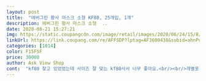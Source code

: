 ```yaml
---
layout: post 
title:  "에버그린 황사 마스크 소형 KF80, 25개입, 1개" 
description: 에버그린 황사 마스크 소형  ..
date: 2020-08-21 15:27:21 
img: https://static.coupangcdn.com/image/retail/images/2020/06/24/15/8/bc89d34a-2515-4851-9e78-1b71e2ef8e6e.jpg 
linkUrl: https://link.coupang.com/re/AFFSDP?lptag=AF3600438&subid=ahnPublicAsk&pageKey=1743180728&itemId=2967999144&vendorItemId=70956428260&traceid=V0-113-2d3f16b3119a9978 
categories: [1014] 
color: F15F5F 
price: 30000 
author: Ask View Shop 
cont:  "kf80 찾고 있었었는데 사이즈 잘 맞는 kf80사서 너무 좋아요.<br/><br/>개별포장지는 핑크색 너무 이쁘고.<br/><br/>갯수는 25개 맞아요.<br/><br/>거의 비슷하긴 하지만 에버그린이 조금 커요.<br/><br/>대형구매해서 잘 쓰고있었는데 얼마전에 조카가 마스크쓰면 입술이 아프다고해서 이번에는 소형도 구매했어요!<br/>더 사서 보내줘야겠어요! 잘쓰겠습니다<br/> -)<br/>박스는 조금 찌그러져서 왔어요.<br/><br/>뿌듯했어요ㅠㅠ<br/>사용기한도 써져있고 기한 넉넉해서 저도 안심이에요.<br/><br/>아침마다 마스크 쓰기 싫다고 징징거린다고했는데 에버그린쓰고는 편했는지 하루종일 잘쓰고다녔다고해서<br/>애니가드는 폭이 좁아서 조금 불편해 했고.<br/><br/>어린 조카가 쓸거라서 소재나 재질에 더 예민한데 안심하고 써도 될것같아요.<br/><br/>에버그린소형, 웰킵스소형, 애니가드소형 비교하니<br/>웰킵스 소형이 딱 맞는 초2 하니 딱 좋아요.<br/><br/>웰킵스는 사이즈는 딱 좋은데 저렴히 구하기가 힘들어 못 사고 있었는데 에버그린이 웰킵스 소형이랑 비슷 and amp;살짝 크다는 후기보고 사보았는데 대만족 합니다.<br/><br/>유통기한 길어서 좋아요.<br/><br/>조카는 포장지가 핑크핑크하다고 좋아하네요<br/>지금은 품절인데 또 판매하면 더 사놓고 싶네요<br/>하나씩 개별포장되어있으니 위생적이고요!<br/>항상 약국에서 공적 마스크만 사다 썼었는데 ,아이가 쓰는거라 마스크 재질을 신경을 많이 썼어요.<br/> 근데 다 좋지만도 않더라구요.<br/> 마스크 마감부분이 날이 서있거나 두께가 두꺼워 한여름에 쓰기엔 너무 답답해보이고 인중에 땀이 가득 찼었어요, 코로나때문에 약국가기더 꺼려져서 여러곳 검색하다가 후기보고 구매해봐요.<br/> 우선 박스가 너무 망가져서 기분이 살짝 안좋았어요ㅜㅜ... <br/> 제품 뜯어서 지금 애기씌워줬는데 편하다네요 제가보니깐 마스크가 얇고 가볍고 입쪽부분이 아주 부드러워요♥️ 입안에 젤리나 사탕먹고 오물오물 하는데도 턱쪽이 잘 벗겨지지도 않고 마스크 안쪽에 이염도 안되고 완전 제스타일이네요한동안 이 마스크만 사용할것같아요<br/>" 
---
```

